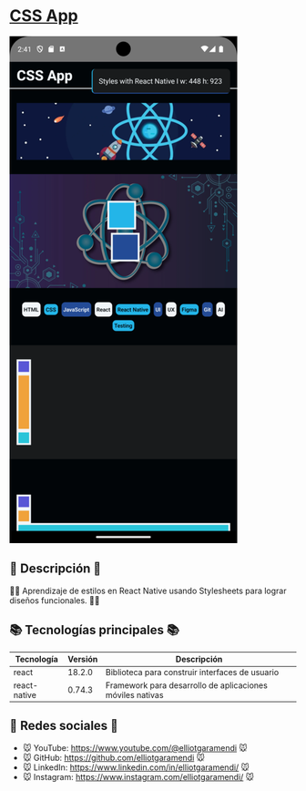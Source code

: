 # [CSS App](https://github.com/elliotgaramendi/devtalles/tree/develop/react-native/03-CSSApp)

[![CSS App](./rn-03-CSSApp.png)](https://github.com/elliotgaramendi/devtalles/tree/develop/react-native/03-CSSApp)

## 📜 Descripción 📜

👨‍💻 Aprendizaje de estilos en React Native usando Stylesheets para lograr diseños funcionales. 👨‍💻

## 📚 Tecnologías principales 📚

| Tecnología   | Versión | Descripción                                               |
| ------------ | ------- | --------------------------------------------------------- |
| react        | 18.2.0  | Biblioteca para construir interfaces de usuario           |
| react-native | 0.74.3  | Framework para desarrollo de aplicaciones móviles nativas |

## 🤗 Redes sociales 🤗

- 🐭 YouTube: https://www.youtube.com/@elliotgaramendi 🐭
- 🐭 GitHub: https://github.com/elliotgaramendi 🐭
- 🐭 LinkedIn: https://www.linkedin.com/in/elliotgaramendi/ 🐭
- 🐭 Instagram: https://www.instagram.com/elliotgaramendi/ 🐭
